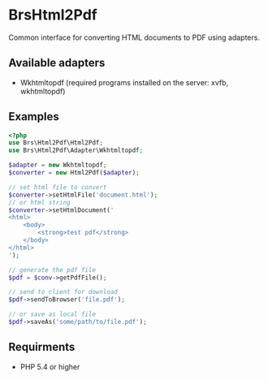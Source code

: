 # BrsHtml2Pdf
Common interface for converting HTML documents to PDF using adapters.

## Available adapters

 * Wkhtmltopdf (required programs installed on the server: xvfb, wkhtmltopdf)

## Examples

```php
<?php
use Brs\Html2Pdf\Html2Pdf;
use Brs\Html2Pdf\Adapter\Wkhtmltopdf;

$adapter = new Wkhtmltopdf;
$converter = new Html2Pdf($adapter);

// set html file to convert
$converter->setHtmlFile('document.html');
// or html string
$converter->setHtmlDocument('
<html>
    <body>
        <strong>test pdf</strong>
    </body>
</html>
');

// generate the pdf file
$pdf = $conv->getPdfFile();

// send to client for download
$pdf->sendToBrowser('file.pdf');

// or save as local file
$pdf->saveAs('some/path/to/file.pdf');
```

## Requirments

 * PHP 5.4 or higher